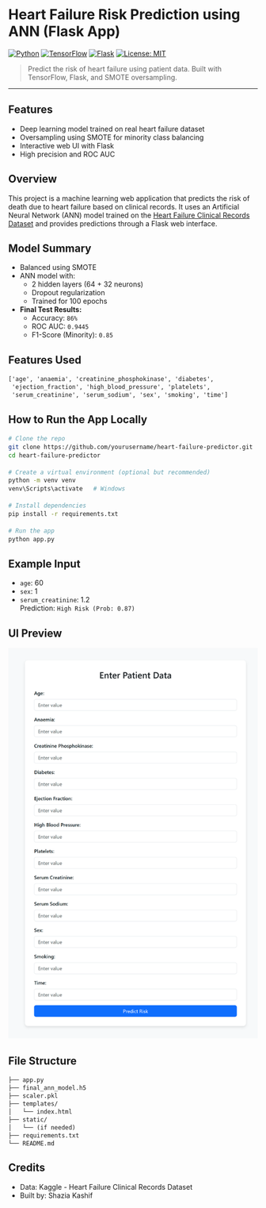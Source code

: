 # Heart Failure Risk Prediction using ANN (Flask App)

[![Python](https://img.shields.io/badge/Python-3.10-blue.svg)](https://www.python.org/)
[![TensorFlow](https://img.shields.io/badge/TensorFlow-2.0+-FF6F00.svg?logo=tensorflow)](https://www.tensorflow.org/)
[![Flask](https://img.shields.io/badge/Flask-WebApp-000000.svg?logo=flask)](https://flask.palletsprojects.com/)
[![License: MIT](https://img.shields.io/badge/License-MIT-yellow.svg)](https://opensource.org/licenses/MIT)

> Predict the risk of heart failure using patient data. Built with TensorFlow, Flask, and SMOTE oversampling.

---

##  Features
- Deep learning model trained on real heart failure dataset
- Oversampling using SMOTE for minority class balancing
- Interactive web UI with Flask
- High precision and ROC AUC

## Overview
This project is a machine learning web application that predicts the risk of death due to heart failure based on clinical records. It uses an Artificial Neural Network (ANN) model trained on the [Heart Failure Clinical Records Dataset](https://www.kaggle.com/datasets/andrewmvd/heart-failure-clinical-data) and provides predictions through a Flask web interface.

## Model Summary
- Balanced using SMOTE
- ANN model with:
  - 2 hidden layers (64 + 32 neurons)
  - Dropout regularization
  - Trained for 100 epochs
- **Final Test Results:**
  - Accuracy: `86%`
  - ROC AUC: `0.9445`
  - F1-Score (Minority): `0.85`

##  Features Used
```
['age', 'anaemia', 'creatinine_phosphokinase', 'diabetes',
 'ejection_fraction', 'high_blood_pressure', 'platelets',
 'serum_creatinine', 'serum_sodium', 'sex', 'smoking', 'time']
```

##  How to Run the App Locally
```bash
# Clone the repo
git clone https://github.com/yourusername/heart-failure-predictor.git
cd heart-failure-predictor

# Create a virtual environment (optional but recommended)
python -m venv venv
venv\Scripts\activate   # Windows

# Install dependencies
pip install -r requirements.txt

# Run the app
python app.py
```

## Example Input
- `age`: 60
- `sex`: 1
- `serum_creatinine`: 1.2  
Prediction: `High Risk (Prob: 0.87)`

## UI Preview
![App UI Preview](ui_preview.png)


## File Structure
```
├── app.py
├── final_ann_model.h5
├── scaler.pkl
├── templates/
│   └── index.html
├── static/
│   └── (if needed)
├── requirements.txt
└── README.md
```

##  Credits
- Data: Kaggle - Heart Failure Clinical Records Dataset
- Built by: Shazia Kashif
